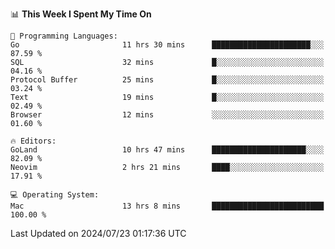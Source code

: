 <!--START_SECTION:waka-->
📊 **This Week I Spent My Time On** 

```text
💬 Programming Languages: 
Go                       11 hrs 30 mins      ██████████████████████░░░   87.59 % 
SQL                      32 mins             █░░░░░░░░░░░░░░░░░░░░░░░░   04.16 % 
Protocol Buffer          25 mins             █░░░░░░░░░░░░░░░░░░░░░░░░   03.24 % 
Text                     19 mins             █░░░░░░░░░░░░░░░░░░░░░░░░   02.49 % 
Browser                  12 mins             ░░░░░░░░░░░░░░░░░░░░░░░░░   01.60 % 

🔥 Editors: 
GoLand                   10 hrs 47 mins      █████████████████████░░░░   82.09 % 
Neovim                   2 hrs 21 mins       ████░░░░░░░░░░░░░░░░░░░░░   17.91 % 

💻 Operating System: 
Mac                      13 hrs 8 mins       █████████████████████████   100.00 % 
```


 Last Updated on 2024/07/23 01:17:36 UTC
<!--END_SECTION:waka-->
